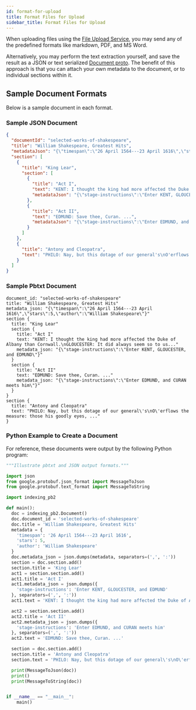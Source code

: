 ```yaml
---
id: format-for-upload
title: Format Files for Upload
sidebar_title: Format Files for Upload
---
```


When uploading files using the [File Upload Service](/docs/1.0/api-reference/indexing-apis/file-upload/file-upload), you may
send any of the predefined formats like markdown, PDF, and MS Word.

Alternatively, you may perform the text extraction yourself, and save the result
as a JSON or text serialized [Document proto](/docs/1.0/api-reference/indexing-apis/indexing#document). The benefit
of this approach is that you can attach your own metadata to the document, or
to individual sections within it.

## Sample Document Formats

Below is a sample document in each format.

### Sample JSON Document

```json
{
  "documentId": "selected-works-of-shakespeare",
  "title": "William Shakespeare, Greatest Hits",
  "metadataJson": "{\"timespan\":\"26 April 1564---23 April 1616\",\"stars\":5,\"author\":\"William Shakespeare\"}",
  "section": [
    {
      "title": "King Lear",
      "section": [
        {
          "title": "Act I",
          "text": "KENT: I thought the king had more affected the Duke of Albany than Cornwall.\nGLOUCESTER: It did always seem so to us...",
          "metadataJson": "{\"stage-instructions\":\"Enter KENT, GLOUCESTER, and EDMUND\"}"
        },
        {
          "title": "Act II",
          "text": "EDMUND: Save thee, Curan. ...",
          "metadataJson": "{\"stage-instructions\":\"Enter EDMUND, and CURAN meets him\"}"
        }
      ]
    },
    {
      "title": "Antony and Cleopatra",
      "text": "PHILO: Nay, but this dotage of our general's\nO'erflows the measure: those his goodly eyes, ..."
    }
  ]
}
```
### Sample Pbtxt Document

```
document_id: "selected-works-of-shakespeare"
title: "William Shakespeare, Greatest Hits"
metadata_json: "{\"timespan\":\"26 April 1564---23 April 1616\",\"stars\":5,\"author\":\"William Shakespeare\"}"
section {
  title: "King Lear"
  section {
    title: "Act I"
    text: "KENT: I thought the king had more affected the Duke of Albany than Cornwall.\nGLOUCESTER: It did always seem so to us..."
    metadata_json: "{\"stage-instructions\":\"Enter KENT, GLOUCESTER, and EDMUND\"}"
  }
  section {
    title: "Act II"
    text: "EDMUND: Save thee, Curan. ..."
    metadata_json: "{\"stage-instructions\":\"Enter EDMUND, and CURAN meets him\"}"
  }
}
section {
  title: "Antony and Cleopatra"
  text: "PHILO: Nay, but this dotage of our general\'s\nO\'erflows the measure: those his goodly eyes, ..."
}
```

### Python Example to Create a Document

For reference, these documents were output by the following Python program:

```py
"""Illustrate pbtxt and JSON output formats."""

import json
from google.protobuf.json_format import MessageToJson
from google.protobuf.text_format import MessageToString

import indexing_pb2

def main():
  doc = indexing_pb2.Document()
  doc.document_id = 'selected-works-of-shakespeare'
  doc.title = 'William Shakespeare, Greatest Hits'
  metadata = {
    'timespan': '26 April 1564---23 April 1616',
    'stars': 5,
    'author': 'William Shakespeare'
  }
  doc.metadata_json = json.dumps(metadata, separators=(',', ':'))
  section = doc.section.add()
  section.title = 'King Lear'
  act1 = section.section.add()
  act1.title = 'Act I'
  act1.metadata_json = json.dumps({
    'stage-instructions': 'Enter KENT, GLOUCESTER, and EDMUND'
  }, separators=(',', ':'))
  act1.text = 'KENT: I thought the king had more affected the Duke of Albany than Cornwall.\nGLOUCESTER: It did always seem so to us...'

  act2 = section.section.add()
  act2.title = 'Act II'
  act2.metadata_json = json.dumps({
    'stage-instructions': 'Enter EDMUND, and CURAN meets him'
  }, separators=(',', ':'))
  act2.text = 'EDMUND: Save thee, Curan. ...'

  section = doc.section.add()
  section.title = 'Antony and Cleopatra'
  section.text = 'PHILO: Nay, but this dotage of our general\'s\nO\'erflows the measure: those his goodly eyes, ...'

  print(MessageToJson(doc))
  print()
  print(MessageToString(doc))


if __name__ == "__main__":
    main()

```
